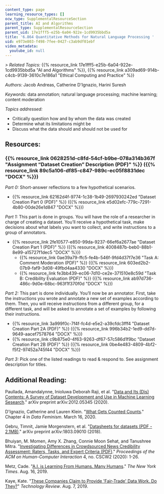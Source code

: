 ```yaml
---
content_type: page
learning_resource_types: []
ocw_type: SupplementalResourceSection
parent_title: AI and Algorithms
parent_type: SupplementalResourceSection
parent_uid: 17e1fff5-e25b-6a04-922e-1cd9935bbd5a
title: '6.864 Quantitative Methods for Natural Language Processing '
uid: e973e803-f498-7fee-0427-c3ab9df01ebf
video_metadata:
  youtube_id: null
---
```


_\> Related Topics:_ {{% resource_link 17e1fff5-e25b-6a04-922e-1cd9935bbd5a "AI and Algorithms" %}}, {{% resource_link a309ad69-914b-c4cb-9139-3610c7e186a1 "Ethical Computing and Practice" %}}

_Authors:_ Jacob Andreas, Catherine D'Ignazio, Harini Suresh

_Keywords:_ data annotation; natural language processing; machine learning; content moderation

_Topics addressed:_

*   Critically question how and by whom the data was created
*   Determine what its limitations might be
*   Discuss what the data should and should not be used for

Resources:
----------

### {{% resource_link 0628251d-c8fd-54cf-b9be-078a314b367f "Assignment “Dataset Creation” Description (PDF)" %}} ({{% resource_link 89c5a106-df85-c847-989c-ec05f8831dec "DOCX" %}})

_Part 0:_ Short-answer reflections to a few hypothetical scenarios.

*   {{% resource_link 62162d4f-9774-1c38-1b49-2697930242ed "Dataset Creation Part 0 (PDF)" %}} ({{% resource_link e5d02efc-779c-7291-4b80-00de26e1d847 "DOCX" %}}) 

_Part 1:_ This part is done in groups. You will have the role of a researcher in charge of creating a dataset. You’ll receive a hypothetical task, make decisions about what labels you want to collect, and write instructions to a group of annotators.

*   {{% resource_link 2fe10577-e850-99da-9237-66ef6a2677ae "Dataset Creation Part 1 (PDF)" %}} ({{% resource_link 4008487b-beb0-88b1-8e99-a15727f1dec5 "DOCX" %}})
    *   {{% resource_link 0ae39a79-ffc5-fe4b-546f-9fd4d37f7e36 "Task A: Comment Moderation (PDF)" %}} ({{% resource_link 603ed2b2-07b9-faf9-3d08-49fbd4aa4330 "DOCX" %}})
    *   {{% resource_link fe3bb439-ec06-7d10-ce2e-371510e8c59d "Task B: Credibility Evaluation (PDF)" %}} ({{% resource_link ab97d736-486c-9d0e-68bc-963f1f370f0d "DOCX" %}})

_Part 2:_ This part is done individually. You’ll now be an annotator. First, take the instructions you wrote and annotate a new set of examples according to them. Then, you will receive instructions from a different group, for a different task, and will be asked to annotate a set of examples by following their instructions.

*   {{% resource_link 3a999f0c-7f4f-fc4d-e5e2-a39cfdc3fff4 "Dataset Creation Part 2A (PDF)" %}} ({{% resource_link 996b34b2-1ed9-dd7d-9649-aacef7578764 "DOCX" %}})
*   {{% resource_link c9b875e0-4f63-9263-df67-57c586d1f9bc "Dataset Creation Part 2B (PDF)" %}} ({{% resource_link 0be4e483-4809-4bf2-f5f2-97452a745f44 "DOCX" %}})

_Part 3:_ Pick one of the listed readings to read & respond to. See assignment description for titles.

Additional Reading:
-------------------

Paullada, Amandalynne, Inioluwa Deborah Raji, et al. "[Data and Its (Dis) Contents: A Survey of Dataset Development and Use in Machine Learning Sesearch](https://arxiv.org/abs/2012.05345)." arXiv preprint arXiv:2012.05345 (2020).

D'Ignazio, Catherine and Lauren Klein. "[What Gets Counted Counts](https://data-feminism.mitpress.mit.edu/pub/h1w0nbqp/release/3)." Chapter 4 in _Data Feminism_. March 16, 2020. 

Gebru, Timnit, Jamie Morgenstern, et al. "[Datasheets for datasets (PDF - 2.1MB)](https://arxiv.org/pdf/1803.09010.pdf)." arXiv preprint arXiv:1803.09010 (2018).

Bhuiyan, M. Momen, Amy X. Zhang, Connie Moon Sehat, and Tanushree Mitra. "[Investigating Differences in Crowdsourced News Credibility Assessment: Raters, Tasks, and Expert Criteria (PDF)](https://assets.ctfassets.net/tlowcqj4pb76/3TXIYQf54lxMF8ylLqyPuE/ad0222fd424eac7d1764a404a68f9212/Investigating_Differences_in_Crowdsourced_News_Credibility_Assessment_Raters_Tasks_and_Expert_Criteria.pdf)." _Proceedings of the ACM on Human-Computer Interaction_ 4, no. CSCW2 (2020): 1-26.

Metz, Cade. "[A.I. is Learning From Humans. Many Humans](https://www.nytimes.com/2019/08/16/technology/ai-humans.html)." _The New York Times_. Aug. 16, 2019.

Kaye, Kate. "[These Companies Claim to Provide 'Fair-Trade' Data Work. Do They?](https://www.technologyreview.com/2019/08/07/133845/cloudfactory-ddd-samasource-imerit-impact-sourcing-companies-for-data-annotation/)" _Technology Review_. Aug. 7, 2019.